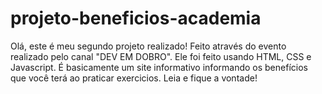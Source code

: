 # projeto-beneficios-academia
Olá, este é meu segundo projeto realizado! Feito através do evento realizado pelo canal "DEV EM DOBRO".
Ele foi feito usando HTML, CSS e Javascript.
É basicamente um site informativo informando os benefícios que você terá ao praticar exercicios. Leia e fique a vontade!
